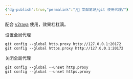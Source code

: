 ```yaml
---
{"dg-publish":true,"permalink":"/🌿 文献笔记/git 使用代理/"}
---
```



配合 [v2raya](https://v2raya.org/) 使用，效果杠杠滴。

设置全局代理

```shell
git config --global http.proxy http://127.0.0.1:20172
git config --global https.proxy http://127.0.0.1:20172
```

关闭全局代理

```shell
git config --global --unset http.proxy
git config --global --unset https.proxy
```
